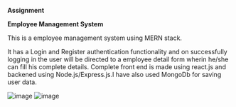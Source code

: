 **Assignment**

**Employee Management System**

This is a employee management system using MERN stack.

It has a Login and Register authentication functionality and on successfully logging in the user will be directed to a employee detail form wherin he/she can fill his complete details.
Complete front end is made using react.js and backened using Node.js/Express.js.I have also used MongoDb for saving user data.

![image](https://user-images.githubusercontent.com/51504166/119929387-06cf0a00-bf9b-11eb-98b6-eedd55fbcf55.png)
![image](https://user-images.githubusercontent.com/51504166/119929611-79d88080-bf9b-11eb-8604-15ff18a0be8f.png)


